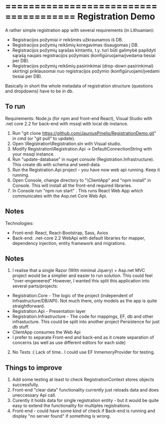 ======================================
Registration Demo
======================================

A rather simple registration app with several requirements (in Lithuanian):
- Registracijos požymiai ir reikšmės užkraunamos iš DB. 
- Registracijos požymių reikšmių koregavimas išsaugomas į DB.
- Registracijos požymių sąrašas kintantis, t.y. turi būti galimybė papildyti sąrašą naujais registracijos požymiais (konfigūruojama/įvedama tiesiai per DB).
- Registracijos požymių reikšmių pasirinkimai (drop-down pasirinkimai) skirtingi priklausomai nuo registracijos požymio (konfigūruojami/įvedami tiesiai per DB).
	
Basically in short the whole metadata of registration structure (questions and dropdowns) have to be in db.

## To run
Requirements: Node.js (for npm and front-end React), Visual Studio with .net core 2.2 for back-end with mssql with local db instance.
1. Run "git clone https://github.com/JauniusPinelis/RegistrationDemo.git" in cmd (or "git pull" to update).
3. Open \Registration\Registration.sln with Visual studio.
3. Modify Registration\Registration.Api -> DefaultConnectionString with your mssql instance.
4. Run "update-database" in nuget console (Registration.Infrastructure). This create db with schema and seed-data.
5. Run the Registration.Api project - you have now web api running. Keep it running.
6. Open Console, change directory to "\ClientApp" and "npm install" in Console. This will install all the front-end required libraries.  
7. In Console run "npm run start" . This runs React Web App which communicates with the Asp.net Core Web Api.

## Notes
Technologies:
- Front-end: React, React-Bootstrap, Sass, Axios
- Back-end: .net-core 2.2 WebApi with default libraries for mapper, dependency injection, entity framework and migrations.

## Notes

1. I realise that a single Razor (With minimal Jquery) + Asp.net MVC project would be a simplier and easier to run solution. 
This could feel "over-engeneered"
However, I wanted this split this application into several parts/projects:
- Registration.Core - The logic of the project (independent of Infrastructure/DB/API). Not much there, only models as the app is quite straightforward.
- Registration.Api - Presentation layer
- Registration.Infrastructure - The code for mappings, EF, db and other infrastucture. This could be split into another project Persistence for just db stuff.
- ClientApp consumes the Web Api
- I prefer to separate Front-end and back-end as it create separation of concerns (as well as use different editors for each side)

2. No Tests :( Lack of time.. I could use EF InmemoryProvider for testing.

## Things to improve
1. Add some testing at least to check RegistrationContext stores objects successfully.
2. Front-end "clear data" functionality currently just reloads data and does uneccessary Api call.
3. Curently it holds data for single registration entity - but it would be quite easy to extend the functionality for multiples registrations.
4. Front-end - could have some kind of check if Back-end is running and display "no server found" if something is wrong.



